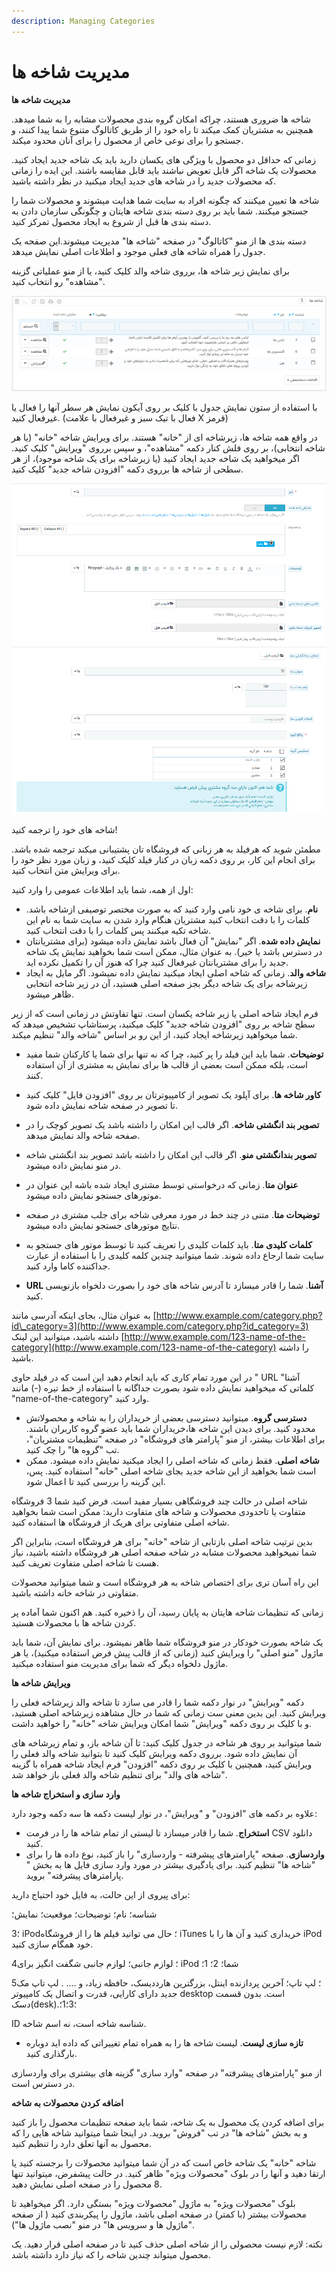 ```yaml
---
description: Managing Categories
---
```


# مدیریت شاخه ها

**مدیریت شاخه ها**

شاخه ها ضروری هستند، چراکه امکان گروه بندی محصولات مشابه را به شما میدهد. همچنین به مشتریان کمک میکند تا راه خود را از طریق کاتالوگ متنوع شما پیدا کنند، و جستجو را برای نوعی خاص از محصول را برای آنان محدود میکند.

زمانی که حداقل دو محصول با ویژگی های یکسان دارید باید یک شاخه جدید ایجاد کنید. محصولات یک شاخه اگر قابل تعویض نباشند باید قابل مقایسه باشند. این ایده را زمانی که محصولات جدید را در شاخه های جدید ایجاد میکنید در نظر داشته باشید.

شاخه ها تعیین میکنند که چگونه افراد به سایت شما هدایت میشوند و محصولات شما را جستجو میکنند. شما باید بر روی دسته بندی شاخه هایتان و چگونگی سازمان دادن به دسته بندی ها قبل از شروع به ایجاد محصول تمرکز کنید.

دسته بندی ها از منو "کاتالوگ" در صفحه "شاخه ها" مدیریت میشوند.این صفحه یک جدول را همراه شاخه های فعلی موجود و اطلاعات اصلی نمایش میدهد.

برای نمایش زیر شاخه ها، برروی شاخه والد کلیک کنید، یا از منو عملیاتی گزینه "مشاهده" رو انتخاب کنید.

![](../../../.gitbook/assets/0%20%2832%29.png)

با استفاده از ستون نمایش جدول با کلیک بر روی آیکون نمایش هر سطر آنها را فعال یا غیرفعال کنید. \(فعال با تیک سبز و غیرفعال با علامت X قرمز\)

در واقع همه شاخه ها، زیرشاخه ای از "خانه" هستند. برای ویرایش شاخه "خانه" \(یا هر شاخه انتخابی\)، بر روی فلش کنار دکمه "مشاهده"، و سپس برروی "ویرایش" کلیک کنید. اگر میخواهید یک شاخه جدید ایجاد کنید \(یا زیرشاخه برای یک شاخه موجود\)، از هر سطحی از شاخه ها برروی دکمه "افزودن شاخه جدید" کلیک کنید.

![](../../../.gitbook/assets/1%20%2832%29.png)![](../../../.gitbook/assets/2%20%2814%29.png)

شاخه های خود را ترجمه کنید!

مطمئن شوید که هرفیلد به هر زبانی که فروشگاه تان پشتیبانی میکند ترجمه شده باشد. برای انجام این کار، بر روی دکمه زبان در کنار فیلد کلیک کنید، و زبان مورد نظر خود را برای ویرایش متن انتخاب کنید.

اول از همه، شما باید اطلاعات عمومی را وارد کنید:

* **نام**. برای شاخه ی خود نامی وارد کنید که به صورت مختصر توصیفی ازشاخه باشد. کلمات را با دقت انتخاب کنید مشتریان هنگام وارد شدن به سایت شما به نام این شاخه تکیه میکنند پس کلمات را با دقت انتخاب کنید.
* **نمایش داده شده**. اگر "نمایش" آن فعال باشد نمایش داده میشود \(برای مشتریانتان در دسترس باشد یا خیر\). به عنوان مثال، ممکن است شما بخواهید نمایش یک شاخه جدید را برای مشتریانتان غیرفعال کنید چرا که هنوز آن را تکمیل نکرده اید.
* **شاخه والد**. زمانی که شاخه اصلی ایجاد میکنید نمایش داده نمیشود. اگر مایل به ایجاد زیرشاخه برای یک شاخه دیگر بجز صفحه اصلی هستید، آن در زیر شاخه انتخابی ظاهر میشود.

فرم ایجاد شاخه اصلی یا زیر شاخه یکسان است. تنها تفاوتش در زمانی است که از زیر سطح شاخه بر روی "افزودن شاخه جدید" کلیک میکنید، پرستاشاپ تشخیص میدهد که شما میخواهید زیرشاخه ایجاد کنید، از این رو بر اساس "شاخه والد" تنظیم میکند.

* **توضیحات**. شما باید این فیلد را پر کنید، چرا که نه تنها برای شما یا کارکنان شما مفید است، بلکه ممکن است بعضی از قالب ها برای نمایش به مشتری از آن استفاده کنند.
* **کاور شاخه ها**. برای آپلود یک تصویر از کامپیوترتان بر روی "افزودن فایل" کلیک کنید تا تصویر در صفحه شاخه نمایش داده شود.
* **تصویر بند انگشتی شاخه**. اگر قالب این امکان را داشته باشد یک تصویر کوچک را در صفحه شاخه والد نمایش میدهد.
* **تصویر بندانگشتی منو**. اگر قالب این امکان را داشته باشد تصویر بند انگشتی شاخه در منو نمایش داده میشود.
* **عنوان متا**. زمانی که درخواستی توسط مشتری ایجاد شده باشه این عنوان در موتورهای جستجو نمایش داده میشود.
* **توضیحات متا**. متنی در چند خط در مورد معرفی شاخه برای جلب مشتری در صفحه نتایج موتورهای جستجو نمایش داده میشود.
* **کلمات کلیدی متا**. باید کلمات کلیدی را تعریف کنید تا توسط موتور های جستجو به سایت شما ارجاع داده شوند. شما میتوانید چندین کلمه کلیدی را با استفاده از عبارت جداکننده کاما وارد کنید.



* **URL آشنا**. شما را قادر میسازد تا آدرس شاخه های خود را بصورت دلخواه بازنویسی کنید.

به عنوان مثال، بجای اینکه آدرسی مانند [http://www.example.com/category.php?id\_category=3](http://www.example.com/category.php?id_category=3) داشته باشید، میتوانید این لینک [http://www.example.com/123-name-of-the-category](http://www.example.com/123-name-of-the-category) را داشته باشید.

در این مورد تمام کاری که باید انجام دهید این است که در فیلد حاوی " URL آشنا" کلماتی که میخواهید نمایش داده شود بصورت جداگانه با استفاده از خط تیره \(-\) مانند "name-of-the-category" وارد کنید.

* **دسترسی گروه**. میتوانید دسترسی بعضی از خریداران را به شاخه و محصولاتش محدود کنید. برای دیدن این شاخه ها،خریداران شما باید عضو گروه کاربران باشند. برای اطلاعات بیشتر، از منو "پارامتر های فروشگاه" در صفحه "تنظیمات مشتریان"، تب "گروه ها" را چک کنید.
* **شاخه اصلی**. فقط زمانی که شاخه اصلی را ایجاد میکنید نمایش داده میشود. ممکن است شما بخواهید از این شاخه جدید بجای شاخه اصلی "خانه" استفاده کنید. پس، این گزینه را بررسی کنید تا اعمال شود.



شاخه اصلی در حالت چند فروشگاهی بسیار مفید است. فرض کنید شما 3 فروشگاه متفاوت یا تاحدودی محصولات و شاخه های متفاوت دارید: ممکن است شما بخواهید شاخه اصلی متفاوتی برای هریک از فروشگاه ها استفاده کنید.

بدین ترتیب شاخه اصلی بازتابی از شاخه "خانه" برای هر فروشگاه است، بنابراین اگر شما نمیخواهید محصولات مشابه در شاخه صفحه اصلی هر فروشگاه داشته باشید، نیاز هست تا شاخه اصلی متفاوت تعریف کنید.

این راه آسان تری برای اختصاص شاخه به هر فروشگاه است و شما میتوانید محصولات متفاوتی در شاخه خانه داشته باشید.

زمانی که تنظیمات شاخه هایتان به پایان رسید، آن را ذخیره کنید. هم اکنون شما آماده پر کردن شاخه ها با محصولات هستید.



یک شاخه بصورت خودکار در منو فروشگاه شما ظاهر نمیشود. برای نمایش آن، شما باید ماژول "منو اصلی" را ویرایش کنید \(زمانی که از قالب پیش فرض استفاده میکنید\)، یا هر ماژول دلخواه دیگر که شما برای مدیریت منو استفاده میکنید.

**ویرایش شاخه ها**

دکمه "ویرایش" در نوار دکمه شما را قادر می سازد تا شاخه والد زیرشاخه فعلی را ویرایش کنید. این بدین معنی ست زمانی که شما در حال مشاهده زیرشاخه اصلی هستید، و با کلیک بر روی دکمه "ویرایش" شما امکان ویرایش شاخه "خانه" را خواهید داشت.

شما میتوانید بر روی هر شاخه در جدول کلیک کنید: تا آن شاخه باز، و تمام زیرشاخه های آن نمایش داده شود. برروی دکمه ویرایش کلیک کنید تا بتوانید شاخه والد فعلی را ویرایش کنید، همچنین با کلیک بر روی دکمه "افزودن" فرم ایجاد شاخه همراه با گزینه "شاخه های والد" برای تنظیم شاخه والد فعلی باز خواهد شد.

**وارد سازی و استخراج شاخه ها**

علاوه بر دکمه های "افزودن" و "ویرایش"، در نوار لیست دکمه ها سه دکمه وجود دارد:

* **استخراج**. شما را قادر میسازد تا لیستی از تمام شاخه ها را در فرمت CSV دانلود کنید.
* **واردسازی**. صفحه "پارامترهای پیشرفته - واردسازی" را باز کنید، نوع داده ها را برای "شاخه ها" تنظیم کنید. برای یادگیری بیشتر در مورد وارد سازی فایل ها به بخش " پارامترهای پیشرفته" بروید.

برای پیروی از این حالت، به فایل خود احتیاج دارید:

شناسه؛ نام؛ توضیحات؛ موقعیت؛ نمایش؛

3؛ iPod؛ حال می توانید فیلم ها را از فروشگاه iTunes خریداری کنید و آن ها را با iPod خود همگام سازی کنید.

4؛ لوازم جانبی؛ لوازم جانبی شگفت انگیز برای iPod شما؛ 2؛ 1؛

5؛ لپ تاپ؛ آخرین پردازنده اینتل، بزرگترین هارددیسک، حافظه زیاد، و .... . لپ تاپ مک جدید دارای کارایی، قدرت و اتصال یک کامپیوتر desktop است. بدون قسمت دسک\(desk\).؛3؛1؛



ID شناسه شاخه است، نه اسم شاخه.

* **تازه سازی لیست**. لیست شاخه ها را به همراه تمام تغییراتی که داده اید دوباره بارگذاری کنید.

از منو "پارامترهای پیشرفته" در صفحه "وارد سازی" گزینه های بیشتری برای واردسازی در دسترس است.

**اضافه کردن محصولات به شاخه**

برای اضافه کردن یک محصول به یک شاخه، شما باید صفحه تنظیمات محصول را باز کنید و به بخش "شاخه ها" در تب "فروش" بروید. در اینجا شما میتوانید شاخه هایی را که محصول به آنها تعلق دارد را تنظیم کنید.

شاخه "خانه" یک شاخه خاص است که در آن شما میتوانید محصولات را برجسته کنید یا ارتقا دهید و آنها را در بلوک "محصولات ویژه" ظاهر کنید. در حالت پیشفرض، میتوانید تنها 8 محصول را در صفحه اصلی نمایش دهید.

بلوک "محصولات ویژه" به ماژول "محصولات ویژه" بستگی دارد. اگر میخواهید تا محصولات بیشتر \(با کمتر\) در صفحه اصلی باشد، ماژول را پیکربندی کنید \( از صفحه "ماژول ها و سرویس ها" در منو "نصب ماژول ها"\).

نکته: لازم نیست محصولی را از شاخه اصلی حذف کنید تا در صفحه اصلی قرار دهید. یک محصول میتواند چندین شاخه را که نیاز دارد داشته باشد.

